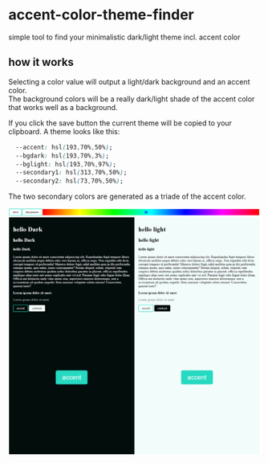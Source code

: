 # accent-color-theme-finder
simple tool to find your minimalistic dark/light theme incl. accent color

## how it works
Selecting a color value will output a light/dark background and an accent color.\
The background colors will be a really dark/light shade of the accent color that works well as a background.

If you click the save button the current theme will be copied to your clipboard. A theme looks like this:

``` css
  --accent: hsl(193,70%,50%);
  --bgdark: hsl(193,70%,3%);
  --bglight: hsl(193,70%,97%);
  --secondary1: hsl(313,70%,50%);
  --secondary2: hsl(73,70%,50%);
```
  
The two secondary colors are generated as a triade of the accent color.

![Screenshot](/screenshot1.png)
   